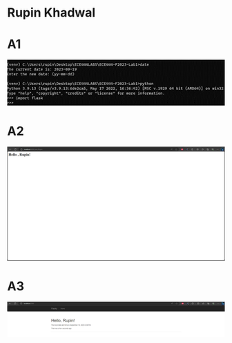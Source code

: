 # Rupin Khadwal
 
# A1
![Alt text](image.png)

# A2

![Alt text](image-2.png)

# A3
![Alt text](image-3.png)